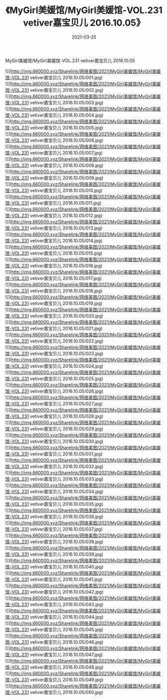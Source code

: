 ﻿---
layout: post
title:  《MyGirl美媛馆/MyGirl美媛馆-VOL.231 vetiver嘉宝贝儿 2016.10.05》
date:   2021-03-25
img: http://img.660000.xyz/Sharelink/网络美图/2021/MyGirl美媛馆/MyGirl美媛馆-VOL.231 vetiver嘉宝贝儿 2016.10.05/000.jpg
categories: [美女, 清纯, 唯美]
---

MyGirl美媛馆/MyGirl美媛馆-VOL.231 vetiver嘉宝贝儿 2016.10.05

 ![](http://img.660000.xyz/Sharelink/网络美图/2021/MyGirl美媛馆/MyGirl美媛馆-VOL.231 vetiver嘉宝贝儿 2016.10.05/001.jpg) <br>![](http://img.660000.xyz/Sharelink/网络美图/2021/MyGirl美媛馆/MyGirl美媛馆-VOL.231 vetiver嘉宝贝儿 2016.10.05/002.jpg) <br>![](http://img.660000.xyz/Sharelink/网络美图/2021/MyGirl美媛馆/MyGirl美媛馆-VOL.231 vetiver嘉宝贝儿 2016.10.05/003.jpg) <br>![](http://img.660000.xyz/Sharelink/网络美图/2021/MyGirl美媛馆/MyGirl美媛馆-VOL.231 vetiver嘉宝贝儿 2016.10.05/004.jpg) <br>![](http://img.660000.xyz/Sharelink/网络美图/2021/MyGirl美媛馆/MyGirl美媛馆-VOL.231 vetiver嘉宝贝儿 2016.10.05/005.jpg) <br>![](http://img.660000.xyz/Sharelink/网络美图/2021/MyGirl美媛馆/MyGirl美媛馆-VOL.231 vetiver嘉宝贝儿 2016.10.05/006.jpg) <br>![](http://img.660000.xyz/Sharelink/网络美图/2021/MyGirl美媛馆/MyGirl美媛馆-VOL.231 vetiver嘉宝贝儿 2016.10.05/007.jpg) <br>![](http://img.660000.xyz/Sharelink/网络美图/2021/MyGirl美媛馆/MyGirl美媛馆-VOL.231 vetiver嘉宝贝儿 2016.10.05/008.jpg) <br>![](http://img.660000.xyz/Sharelink/网络美图/2021/MyGirl美媛馆/MyGirl美媛馆-VOL.231 vetiver嘉宝贝儿 2016.10.05/009.jpg) <br>![](http://img.660000.xyz/Sharelink/网络美图/2021/MyGirl美媛馆/MyGirl美媛馆-VOL.231 vetiver嘉宝贝儿 2016.10.05/010.jpg) <br>![](http://img.660000.xyz/Sharelink/网络美图/2021/MyGirl美媛馆/MyGirl美媛馆-VOL.231 vetiver嘉宝贝儿 2016.10.05/011.jpg) <br>![](http://img.660000.xyz/Sharelink/网络美图/2021/MyGirl美媛馆/MyGirl美媛馆-VOL.231 vetiver嘉宝贝儿 2016.10.05/012.jpg) <br>![](http://img.660000.xyz/Sharelink/网络美图/2021/MyGirl美媛馆/MyGirl美媛馆-VOL.231 vetiver嘉宝贝儿 2016.10.05/013.jpg) <br>![](http://img.660000.xyz/Sharelink/网络美图/2021/MyGirl美媛馆/MyGirl美媛馆-VOL.231 vetiver嘉宝贝儿 2016.10.05/014.jpg) <br>![](http://img.660000.xyz/Sharelink/网络美图/2021/MyGirl美媛馆/MyGirl美媛馆-VOL.231 vetiver嘉宝贝儿 2016.10.05/015.jpg) <br>![](http://img.660000.xyz/Sharelink/网络美图/2021/MyGirl美媛馆/MyGirl美媛馆-VOL.231 vetiver嘉宝贝儿 2016.10.05/016.jpg) <br>![](http://img.660000.xyz/Sharelink/网络美图/2021/MyGirl美媛馆/MyGirl美媛馆-VOL.231 vetiver嘉宝贝儿 2016.10.05/017.jpg) <br>![](http://img.660000.xyz/Sharelink/网络美图/2021/MyGirl美媛馆/MyGirl美媛馆-VOL.231 vetiver嘉宝贝儿 2016.10.05/018.jpg) <br>![](http://img.660000.xyz/Sharelink/网络美图/2021/MyGirl美媛馆/MyGirl美媛馆-VOL.231 vetiver嘉宝贝儿 2016.10.05/019.jpg) <br>![](http://img.660000.xyz/Sharelink/网络美图/2021/MyGirl美媛馆/MyGirl美媛馆-VOL.231 vetiver嘉宝贝儿 2016.10.05/020.jpg) <br>![](http://img.660000.xyz/Sharelink/网络美图/2021/MyGirl美媛馆/MyGirl美媛馆-VOL.231 vetiver嘉宝贝儿 2016.10.05/021.jpg) <br>![](http://img.660000.xyz/Sharelink/网络美图/2021/MyGirl美媛馆/MyGirl美媛馆-VOL.231 vetiver嘉宝贝儿 2016.10.05/022.jpg) <br>![](http://img.660000.xyz/Sharelink/网络美图/2021/MyGirl美媛馆/MyGirl美媛馆-VOL.231 vetiver嘉宝贝儿 2016.10.05/023.jpg) <br>![](http://img.660000.xyz/Sharelink/网络美图/2021/MyGirl美媛馆/MyGirl美媛馆-VOL.231 vetiver嘉宝贝儿 2016.10.05/024.jpg) <br>![](http://img.660000.xyz/Sharelink/网络美图/2021/MyGirl美媛馆/MyGirl美媛馆-VOL.231 vetiver嘉宝贝儿 2016.10.05/025.jpg) <br>![](http://img.660000.xyz/Sharelink/网络美图/2021/MyGirl美媛馆/MyGirl美媛馆-VOL.231 vetiver嘉宝贝儿 2016.10.05/026.jpg) <br>![](http://img.660000.xyz/Sharelink/网络美图/2021/MyGirl美媛馆/MyGirl美媛馆-VOL.231 vetiver嘉宝贝儿 2016.10.05/027.jpg) <br>![](http://img.660000.xyz/Sharelink/网络美图/2021/MyGirl美媛馆/MyGirl美媛馆-VOL.231 vetiver嘉宝贝儿 2016.10.05/028.jpg) <br>![](http://img.660000.xyz/Sharelink/网络美图/2021/MyGirl美媛馆/MyGirl美媛馆-VOL.231 vetiver嘉宝贝儿 2016.10.05/029.jpg) <br>![](http://img.660000.xyz/Sharelink/网络美图/2021/MyGirl美媛馆/MyGirl美媛馆-VOL.231 vetiver嘉宝贝儿 2016.10.05/030.jpg) <br>![](http://img.660000.xyz/Sharelink/网络美图/2021/MyGirl美媛馆/MyGirl美媛馆-VOL.231 vetiver嘉宝贝儿 2016.10.05/031.jpg) <br>![](http://img.660000.xyz/Sharelink/网络美图/2021/MyGirl美媛馆/MyGirl美媛馆-VOL.231 vetiver嘉宝贝儿 2016.10.05/032.jpg) <br>![](http://img.660000.xyz/Sharelink/网络美图/2021/MyGirl美媛馆/MyGirl美媛馆-VOL.231 vetiver嘉宝贝儿 2016.10.05/033.jpg) <br>![](http://img.660000.xyz/Sharelink/网络美图/2021/MyGirl美媛馆/MyGirl美媛馆-VOL.231 vetiver嘉宝贝儿 2016.10.05/034.jpg) <br>![](http://img.660000.xyz/Sharelink/网络美图/2021/MyGirl美媛馆/MyGirl美媛馆-VOL.231 vetiver嘉宝贝儿 2016.10.05/035.jpg) <br>![](http://img.660000.xyz/Sharelink/网络美图/2021/MyGirl美媛馆/MyGirl美媛馆-VOL.231 vetiver嘉宝贝儿 2016.10.05/036.jpg) <br>![](http://img.660000.xyz/Sharelink/网络美图/2021/MyGirl美媛馆/MyGirl美媛馆-VOL.231 vetiver嘉宝贝儿 2016.10.05/037.jpg) <br>![](http://img.660000.xyz/Sharelink/网络美图/2021/MyGirl美媛馆/MyGirl美媛馆-VOL.231 vetiver嘉宝贝儿 2016.10.05/038.jpg) <br>![](http://img.660000.xyz/Sharelink/网络美图/2021/MyGirl美媛馆/MyGirl美媛馆-VOL.231 vetiver嘉宝贝儿 2016.10.05/039.jpg) <br>![](http://img.660000.xyz/Sharelink/网络美图/2021/MyGirl美媛馆/MyGirl美媛馆-VOL.231 vetiver嘉宝贝儿 2016.10.05/040.jpg) <br>![](http://img.660000.xyz/Sharelink/网络美图/2021/MyGirl美媛馆/MyGirl美媛馆-VOL.231 vetiver嘉宝贝儿 2016.10.05/041.jpg) <br>![](http://img.660000.xyz/Sharelink/网络美图/2021/MyGirl美媛馆/MyGirl美媛馆-VOL.231 vetiver嘉宝贝儿 2016.10.05/042.jpg) <br>![](http://img.660000.xyz/Sharelink/网络美图/2021/MyGirl美媛馆/MyGirl美媛馆-VOL.231 vetiver嘉宝贝儿 2016.10.05/043.jpg) <br>![](http://img.660000.xyz/Sharelink/网络美图/2021/MyGirl美媛馆/MyGirl美媛馆-VOL.231 vetiver嘉宝贝儿 2016.10.05/044.jpg) <br>![](http://img.660000.xyz/Sharelink/网络美图/2021/MyGirl美媛馆/MyGirl美媛馆-VOL.231 vetiver嘉宝贝儿 2016.10.05/045.jpg) <br>![](http://img.660000.xyz/Sharelink/网络美图/2021/MyGirl美媛馆/MyGirl美媛馆-VOL.231 vetiver嘉宝贝儿 2016.10.05/046.jpg) <br>![](http://img.660000.xyz/Sharelink/网络美图/2021/MyGirl美媛馆/MyGirl美媛馆-VOL.231 vetiver嘉宝贝儿 2016.10.05/047.jpg) <br>![](http://img.660000.xyz/Sharelink/网络美图/2021/MyGirl美媛馆/MyGirl美媛馆-VOL.231 vetiver嘉宝贝儿 2016.10.05/048.jpg) <br>![](http://img.660000.xyz/Sharelink/网络美图/2021/MyGirl美媛馆/MyGirl美媛馆-VOL.231 vetiver嘉宝贝儿 2016.10.05/049.jpg) <br>![](http://img.660000.xyz/Sharelink/网络美图/2021/MyGirl美媛馆/MyGirl美媛馆-VOL.231 vetiver嘉宝贝儿 2016.10.05/050.jpg) <br>